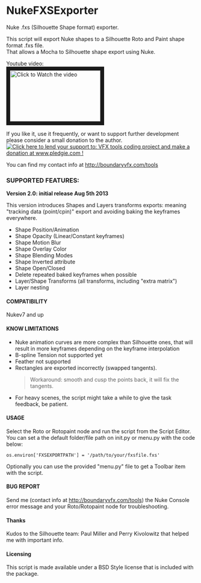 NukeFXSExporter
===============
Nuke .fxs (Silhouette Shape format) exporter.

This script will export Nuke shapes to a Silhouette Roto and Paint shape format .fxs file.    
That allows a Mocha to Silhouette shape export using Nuke.

Youtube video:    
<a href="http://www.youtube.com/watch?feature=player_embedded&v=Xn9oegH8umo
" target="_blank"><img src="http://img.youtube.com/vi/Xn9oegH8umo/mqdefault.jpg"
alt="Click to Watch the video" width="240" height="135" border="10" /></a>



    
If you like it, use it frequently, or want to support further development please consider a small donation to the author.   
<a href='http://www.pledgie.com/campaigns/21123'><img alt='Click here to lend your support to: VFX tools coding project and make a donation at www.pledgie.com !' src='http://www.pledgie.com/campaigns/21123.png?skin_name=chrome' border='0' /></a>

You can find my contact info at http://boundaryvfx.com/tools

### SUPPORTED FEATURES: ###

**Version 2.0: initial release Aug 5th 2013**

This version introduces Shapes and Layers transforms exports: meaning "tracking data (point/cpin)" export
and avoiding baking the keyframes everywhere.

* Shape Position/Animation
* Shape Opacity (Linear/Constant keyframes)
* Shape Motion Blur
* Shape Overlay Color
* Shape Blending Modes
* Shape Inverted attribute
* Shape Open/Closed
* Delete repeated baked keyframes when possible
* Layer/Shape Transforms (all transforms, including "extra matrix")
* Layer nesting

#### COMPATIBILITY ####

Nukev7 and up

#### KNOW LIMITATIONS ####
* Nuke animation curves are more complex than Silhouette ones, that will result in more keyframes depending on the keyframe interpolation
* B-spline Tension not supported yet
* Feather not supported
* Rectangles are exported incorrectly (swapped tangents). 
  > Workaround: smooth and cusp the points back, it will fix the tangents.
* For heavy scenes, the script might take a while to give the task feedback, be patient.

#### USAGE ####

Select the Roto or Rotopaint node and run the script from the Script Editor.
You can set a the default folder/file path on init.py or menu.py with the code below:   

    os.environ['FXSEXPORTPATH'] = '/path/to/your/fxsfile.fxs'
    
Optionally you can use the provided "menu.py" file to get a Toolbar item with the script.


#### BUG REPORT ####
Send me (contact info at http://boundaryvfx.com/tools) the Nuke Console error message and your Roto/Rotopaint node for troubleshooting.


#### Thanks ####
Kudos to the Silhouette team: Paul Miller and Perry Kivolowitz that helped me with important info.

#### Licensing ####
This script is made available under a BSD Style license that is included with the package.
